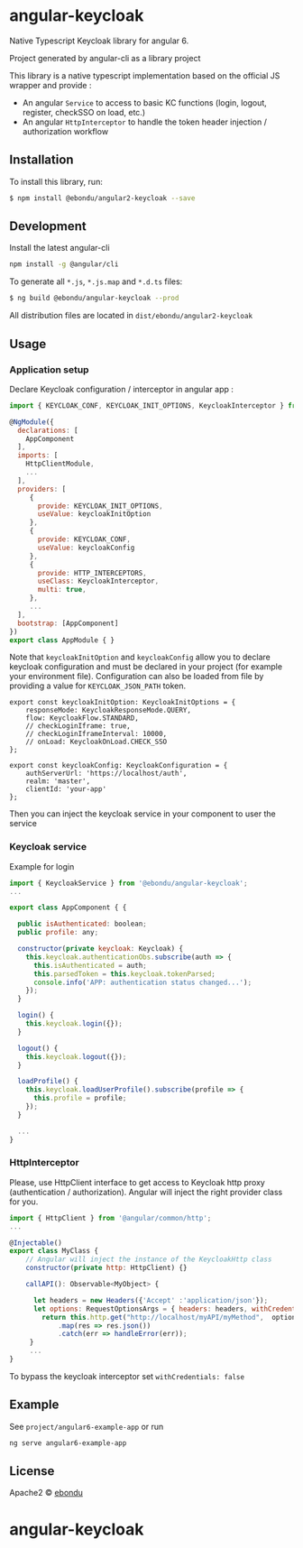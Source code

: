 # angular-keycloak

Native Typescript Keycloak library for angular 6.

Project generated by angular-cli as a library project 

This library is a native typescript implementation based on the official JS wrapper and provide :
* An angular `Service` to access to basic KC functions (login, logout, register, checkSSO on load, etc.)
* An angular `HttpInterceptor` to handle the token header injection / authorization workflow 
 


## Installation

To install this library, run:

```bash
$ npm install @ebondu/angular2-keycloak --save
```

## Development

Install the latest angular-cli

```bash
npm install -g @angular/cli
```

To generate all `*.js`, `*.js.map` and `*.d.ts` files:

```bash
$ ng build @ebondu/angular-keycloak --prod
```

All distribution files are located in ```dist/ebondu/angular2-keycloak```

## Usage

### Application setup

Declare Keycloak configuration / interceptor in angular app :

```javascript
import { KEYCLOAK_CONF, KEYCLOAK_INIT_OPTIONS, KeycloakInterceptor } from '@ebondu/angular-keycloak';

@NgModule({
  declarations: [
    AppComponent
  ],
  imports: [
    HttpClientModule,
    ...
  ],
  providers: [
     {
       provide: KEYCLOAK_INIT_OPTIONS,
       useValue: keycloakInitOption
     },
     {
       provide: KEYCLOAK_CONF,
       useValue: keycloakConfig
     },
     {
       provide: HTTP_INTERCEPTORS,
       useClass: KeycloakInterceptor,
       multi: true,
     },
     ...
  ],
  bootstrap: [AppComponent]
})
export class AppModule { }

```
Note that `keycloakInitOption` and `keycloakConfig` allow you to declare keycloak configuration and must be declared in your project (for example your environment file).
Configuration can also be loaded from file by providing a value for `KEYCLOAK_JSON_PATH` token.

````
export const keycloakInitOption: KeycloakInitOptions = {
    responseMode: KeycloakResponseMode.QUERY,
    flow: KeycloakFlow.STANDARD,
    // checkLoginIframe: true,
    // checkLoginIframeInterval: 10000,
    // onLoad: KeycloakOnLoad.CHECK_SSO
};

export const keycloakConfig: KeycloakConfiguration = {
    authServerUrl: 'https://localhost/auth',
    realm: 'master',
    clientId: 'your-app'
};
````

Then you can inject the keycloak service in your component to user the service
### Keycloak service
Example for login

```javascript
import { KeycloakService } from '@ebondu/angular-keycloak';
...

export class AppComponent { {

  public isAuthenticated: boolean;
  public profile: any;

  constructor(private keycloak: Keycloak) {
    this.keycloak.authenticationObs.subscribe(auth => {
      this.isAuthenticated = auth;
      this.parsedToken = this.keycloak.tokenParsed;
      console.info('APP: authentication status changed...');
    });
  }

  login() {
    this.keycloak.login({});
  }

  logout() {
    this.keycloak.logout({});
  }

  loadProfile() {
    this.keycloak.loadUserProfile().subscribe(profile => {
      this.profile = profile;
    });
  }

  ...
}
```
### HttpInterceptor
Please, use HttpClient interface to get access to Keycloak http proxy (authentication / authorization). 
Angular will inject the right provider class for you.

```javascript
import { HttpClient } from '@angular/common/http';
...

@Injectable()
export class MyClass {
    // Angular will inject the instance of the KeycloakHttp class
    constructor(private http: HttpClient) {}

    callAPI(): Observable<MyObject> {

      let headers = new Headers({'Accept' :'application/json'});
      let options: RequestOptionsArgs = { headers: headers, withCredentials: true };
        return this.http.get("http://localhost/myAPI/myMethod",  options)
            .map(res => res.json())
            .catch(err => handleError(err));
     }
     ...
}
```

To bypass the keycloak interceptor set `withCredentials: false`

## Example

See `project/angular6-example-app` or run 

```bash
ng serve angular6-example-app
```

## License

Apache2 © [ebondu](dev.ebondu@gmail.com)
# angular-keycloak
